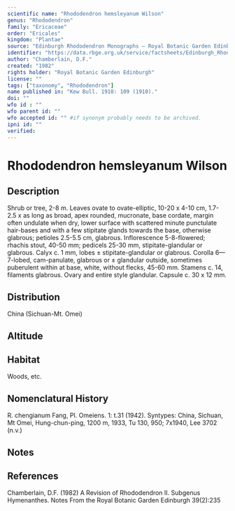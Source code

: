 ```yaml
---
scientific name: "Rhododendron hemsleyanum Wilson"
genus: "Rhododendron"
family: "Ericaceae"
order: "Ericales"
kingdom: "Plantae"
source: "Edinburgh Rhododendron Monographs – Royal Botanic Garden Edinburgh"
identifier: "https://data.rbge.org.uk/service/factsheets/Edinburgh_Rhododendron_Monographs.xhtml"
author: "Chamberlain, D.F."
created: "1982"
rights holder: "Royal Botanic Garden Edinburgh"
license: ""
tags: ["taxonomy", "Rhododendron"]
name published in: "Kew Bull. 1910: 109 (1910)."
doi: ""
wfo id : ""
wfo parent id: ""
wfo accepted id: "" #if synonym probably needs to be archived.                      
ipni id: ""
verified:
---
```


                       

# Rhododendron hemsleyanum Wilson

## Description
Shrub or tree, 2-8 m. Leaves ovate to ovate-elliptic, 10-20 x 4-10 cm, 1.7-2.5 x as long as broad, apex rounded, mucronate, base cordate, margin often undulate when dry, lower surface with scattered minute punctulate hair-bases and with a few stipitate glands towards the base, otherwise glabrous; petioles 2.5-5.5 cm, glabrous. Inflorescence 5-8-flowered; rhachis stout, 40-50 mm; pedicels 25-30 mm, stipitate-glandular or glabrous. Calyx c. 1 mm, lobes ± stipitate-glandular or glabrous. Corolla 6—7-lobed, cam-panulate, glabrous or ± glandular outside, sometimes puberulent within at base, white, without flecks, 45-60 mm. Stamens c. 14, filaments glabrous. Ovary and entire style glandular. Capsule c. 30 x 12 mm.

## Distribution
China (Sichuan-Mt. Omei)

## Altitude


## Habitat
Woods, etc.

## Nomenclatural History
R. chengianum Fang, PI. Omeiens. 1: t.31 (1942). Syntypes: China, Sichuan, Mt Omei, Hung-chun-ping, 1200 m, 1933, Tu 130, 950; 7x1940, Lee 3702 (n.v.)
                       
## Notes


## References

Chamberlain, D.F. (1982) A Revision of Rhododendron II. Subgenus Hymenanthes. Notes From the Royal Botanic Garden Edinburgh 39(2):235
